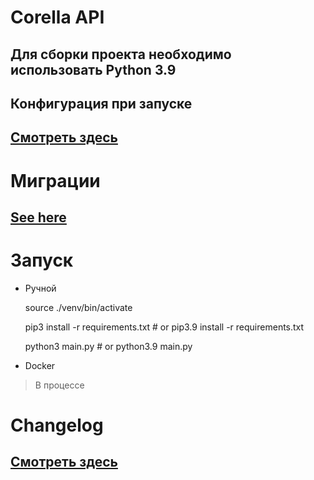 # Corella API

## Для сборки проекта необходимо использовать Python 3.9

## Конфигурация при запуске

[Смотреть здесь](config/README.md)
-

# Миграции

[See here](migrations/README.md)
-

# Запуск

- Ручной


    source ./venv/bin/activate

    pip3 install -r requirements.txt # or pip3.9 install -r requirements.txt 

    python3 main.py # or python3.9 main.py


- Docker

> В процессе


# Changelog

[Смотреть здесь](CHANGELOG.md)
-